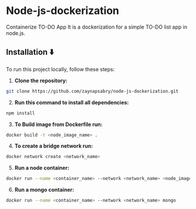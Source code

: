 # Node-js-dockerization
Containerize TO-DO App
It is a dockerization for a simple TO-DO list app in node.js.

## Installation ⬇️
To run this project locally, follow these steps:


1. **Clone the repository:**

  ```bash
  git clone https://github.com/zaynapsabry/node-js-dockerization.git
  ```
2. **Run this command to install all dependencies:**
   
  ```bash
  npm install
  ```

3. **To Build image from Dockerfile run:**
 
  ```bash
  docker build -t <node_image_name> .
  ```

4. **To create a bridge network run:**

  ```bash
  docker network create <network_name> 
  ```

5. **Run a node container:**
   
  ```bash
  docker run --name <container_name> --network <network_name> <node_image_name>
  ```

6. **Run a mongo container:**
   
  ```bash
  docker run --name <container_name> --network <network_name> mongo 
  ```
